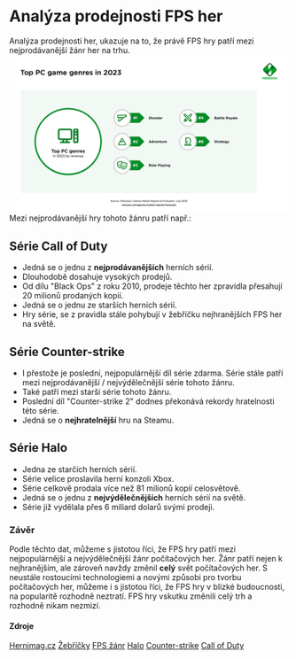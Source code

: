 # Analýza prodejnosti FPS her
Analýza prodejnosti her, ukazuje na to, že právě FPS hry patří mezi nejprodávanější žánr her na trhu.
![Graf](Top-PC-game-genres-in-2023.webp)
Mezi nejprodávanější hry tohoto žánru patří např.:

## Série Call of Duty
- Jedná se o jednu z **nejprodávanějších** herních sérií.
- Dlouhodobě dosahuje vysokých prodejů.
- Od dílu "Black Ops" z roku 2010, prodeje těchto her zpravidla přesahují 20 milionů prodaných kopií.
- Jedná se o jednu ze starších herních sérií.
- Hry série, se z pravidla stále pohybují v žebříčku nejhranějších FPS her na světě.

## Série Counter-strike
- I přestože je poslední, nejpopulárnější díl série zdarma. Série stále patří mezi nejprodávanější / nejvýdělečnější série tohoto žánru.
- Také patří mezi starší série tohoto žánru.
- Poslední díl "Counter-strike 2" dodnes překonává rekordy hratelnosti této série.
- Jedná se o **nejhratelnější** hru na Steamu.

## Série Halo
- Jedna ze starčích herních sérií.
- Série velice proslavila herní konzoli Xbox.
- Série celkově prodala více než 81 milionů kopií celosvětově.
- Jedná se o jednu z **nejvýdělečnějších** herních sérií na světě.
- Série již vydělala přes 6 miliard dolarů svými prodeji.

### Závěr
Podle těchto dat, můžeme s jistotou říci, že FPS hry patří mezi nejpopulárnější a nejvýdělečnější žánr počítačových her.
Žánr patří nejen k nejhranějším, ale zároveň navždy změnil **celý** svět počítačových her.
S neustále rostoucími technologiemi a novými způsobi pro tvorbu počítačových her, můžeme i s jistotou říci, že FPS hry v blízké budoucnosti, na popularitě rozhodně neztratí.
FPS hry vskutku změnili celý trh a rozhodně nikam nezmizí.

#### Zdroje
[Hernimag.cz](https://www.hernimag.cz/742/nejvlivnejsi-fps-akce-na-pc-poslednich-peti-let/?utm_source=chatgpt.com)
[Žebříčky](https://steamdb.info/charts/?tagid=1663)
[FPS žánr](https://en.wikipedia.org/wiki/First-person_shooter#)
[Halo](https://en.wikipedia.org/wiki/Halo_(franchise)#)
[Counter-strike](https://en.wikipedia.org/wiki/Counter-Strike)
[Call of Duty](https://en.wikipedia.org/wiki/Call_of_Duty)
